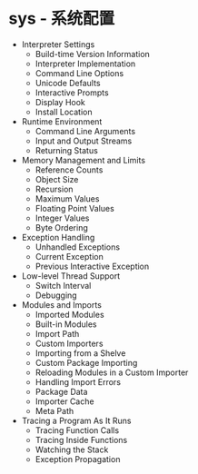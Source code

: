 # sys - 系统配置

- Interpreter Settings
    - Build-time Version Information
    - Interpreter Implementation
    - Command Line Options
    - Unicode Defaults
    - Interactive Prompts
    - Display Hook
    - Install Location
- Runtime Environment
    - Command Line Arguments
    - Input and Output Streams
    - Returning Status
- Memory Management and Limits
    - Reference Counts
    - Object Size
    - Recursion
    - Maximum Values
    - Floating Point Values
    - Integer Values
    - Byte Ordering
- Exception Handling
    - Unhandled Exceptions
    - Current Exception
    - Previous Interactive Exception
- Low-level Thread Support
    - Switch Interval
    - Debugging
- Modules and Imports
    - Imported Modules
    - Built-in Modules
    - Import Path
    - Custom Importers
    - Importing from a Shelve
    - Custom Package Importing
    - Reloading Modules in a Custom Importer
    - Handling Import Errors
    - Package Data
    - Importer Cache
    - Meta Path
- Tracing a Program As It Runs
    - Tracing Function Calls
    - Tracing Inside Functions
    - Watching the Stack
    - Exception Propagation
